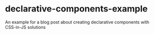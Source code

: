 # declarative-components-example
An example for a blog post about creating declarative components with CSS-in-JS solutions
